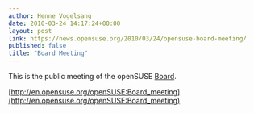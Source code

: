 ```yaml
---
author: Henne Vogelsang
date: 2010-03-24 14:17:24+00:00
layout: post
link: https://news.opensuse.org/2010/03/24/opensuse-board-meeting/
published: false
title: "Board Meeting"
---
```

This is the public meeting of the openSUSE [Board](http://en.opensuse.org/openSUSE:Board).

[http://en.opensuse.org/openSUSE:Board_meeting](http://en.opensuse.org/openSUSE:Board_meeting)		
